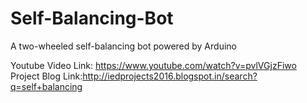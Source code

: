 # Self-Balancing-Bot
A two-wheeled self-balancing bot powered by Arduino

Youtube Video Link: https://www.youtube.com/watch?v=pvlVGjzFiwo
Project Blog Link:http://iedprojects2016.blogspot.in/search?q=self+balancing
